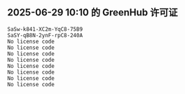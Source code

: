 ## 2025-06-29 10:10 的 GreenHub 许可证
```
SaSw-k841-XC2m-YqC8-75B9
SaSY-qB8N-2ynF-rpC8-240A
No license code
No license code
No license code
No license code
No license code
No license code
No license code
No license code
```
